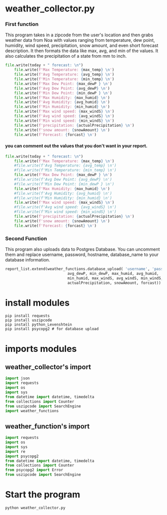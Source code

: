 # weather_collector.py

### First function

This program takes in a zipcode from the user's location and then grabs weather data from Noa with values ranging from temperature, dew point, humidity, wind speed, precipitation, snow amount, and even short forecast description. It then formats the data like max, avg, and min of the values. It also calculates the precipitation of a state from mm to inch.

```python
file.write(today + " forecast: \n")
    file.write(f'Max Temperature: {max_temp} \n')
    file.write(f'Avg Temperature: {avg_temp} \n')
    file.write(f'Min Temperature: {min_temp} \n')
    file.write(f'Max Dew Point: {max_dewP } \n')
    file.write(f'Avg Dew Point: {avg_dewP} \n')
    file.write(f'Min Dew Point: {min_dewP } \n')    
    file.write(f'Max Humidity: {max_humid} \n')
    file.write(f'Avg Humidity: {avg_humid} \n')
    file.write(f'Min Humidity: {min_humid} \n')
    file.write(f'Max wind speed: {max_windS} \n')
    file.write(f'Avg wind speed: {avg_windS} \n')
    file.write(f'Min wind speed: {min_windS} \n')
    file.write(f'precipitation: {actualPrecipitation} \n')
    file.write(f'snow amount: {snowAmount} \n')
    file.write(f'Forecast: {forcast} \n')
```

#### you can comment out the values that you don't want in your report.


```python
file.write(today + " forecast: \n")
    file.write(f'Max Temperature: {max_temp} \n')
    #file.write(f'Avg Temperature: {avg_temp} \n')
    #file.write(f'Min Temperature: {min_temp} \n')
    file.write(f'Max Dew Point: {max_dewP } \n')
    #file.write(f'Avg Dew Point: {avg_dewP} \n')
    #file.write(f'Min Dew Point: {min_dewP } \n')    
    file.write(f'Max Humidity: {max_humid} \n')
    #file.write(f'Avg Humidity: {avg_humid} \n')
    #file.write(f'Min Humidity: {min_humid} \n')
    file.write(f'Max wind speed: {max_windS} \n')
    #file.write(f'Avg wind speed: {avg_windS} \n')
    #file.write(f'Min wind speed: {min_windS} \n')
    file.write(f'precipitation: {actualPrecipitation} \n')
    file.write(f'snow amount: {snowAmount} \n')
    file.write(f'Forecast: {forcast} \n')
```


### Second Function

This program also uploads data to Postgres Database. You can uncomment them and replace username, password, hostname, database_name to your database information.

```python
report_list.extend(weather_functions.database_upload( 'username', 'password', 'hostname', 'database_name', max_temp, avg_temp, min_temp, max_dewP, 
                            avg_dewP, min_dewP, max_humid, avg_humid, 
                            min_humid, max_windS, avg_windS, min_windS, 
                            actualPrecipitation, snowAmount, forcast))
``` 

# install modules

```
pip install requests
pip install uszipcode 
pip install python_Levenshtein
pip install psycopg2 # for database upload
```


# imports modules

## weather_collector's import

```python
import json
import requests
import os
import sys
from datetime import datetime, timedelta
from collections import Counter
from uszipcode import SearchEngine
import weather_functions
```

## weather_function's import

```python
import requests
import os
import sys
import re
import psycopg2 
from datetime import datetime, timedelta
from collections import Counter
from psycopg2 import Error
from uszipcode import SearchEngine
```



# Start the program

``` 
python weather_collector.py
```

